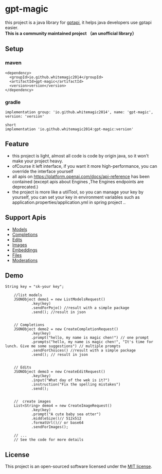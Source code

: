 # gpt-magic
this project is a java library for [gptapi](https://platform.openai.com/docs/api-reference), it helps java developers use gptapi easier.
<br>
**This is a community maintained project （an unofficial library）**


## Setup
### maven
```
<dependency>
  <groupId>io.github.whitemagic2014</groupId>
  <artifactId>gpt-magic</artifactId>
  <version>version</version>
</dependency>
```

### gradle
```
implementation group: 'io.github.whitemagic2014', name: 'gpt-magic', version: 'version'

short
implementation 'io.github.whitemagic2014:gpt-magic:version'
```

## Feature
- this project is light, almost all code is code by origin java, so it won't make your project heavy.
- ofCourse it left interface, if you want it more high-performance, you can override the interface yourself
- all apis on https://platform.openai.com/docs/api-reference has been contained (except apis about Engines ,The Engines endpoints are deprecated.)
- the project is more like a utilTool, so you can manage your key by yourself, you can set your key in environment variables such as application.properties/application.yml in spring project ..

## Support Apis
- [Models](https://platform.openai.com/docs/api-reference/models)
- [Completions](https://platform.openai.com/docs/api-reference/completions)
- [Edits](https://platform.openai.com/docs/api-reference/edits)
- [Images](https://platform.openai.com/docs/api-reference/images)
- [Embeddings](https://platform.openai.com/docs/api-reference/embeddings)
- [Files](https://platform.openai.com/docs/api-reference/files)
- [Moderations](https://platform.openai.com/docs/api-reference/moderations)

## Demo
```
String key = "sk-your key";

    //list models
    JSONObject demo1 = new ListModelsRequest()
            .key(key)
            .sendForPojo() //result with a simple package
            .send(); //result in json


    // Completions
    JSONObject demo2 = new CreateCompletionRequest()
            .key(key)
            .prompt("hello, my name is magic chen!") // one prompt
            .prompts("hello, my name is magic chen!", "It's time for lunch. Give me some suggestions") // multiple prompts
            .sendForChoices() //result with a simple package
            .send(); // result in json


    // Edits
    JSONObject demo3 = new CreateEditRequest()
            .key(key)
            .input("What day of the wek is it?")
            .instruction("Fix the spelling mistakes")
            .send();


    //  create images
    List<String> demo4 = new CreateImageRequest()
            .key(key)
            .prompt("A cute baby sea otter")
            .middleSize()// 512x512
            .formatUrl()// or base64
            .sendForImages();

    // ...
    // See the code for more details
```



## License
This project is an open-sourced software licensed under the [MIT license](LICENSE).
